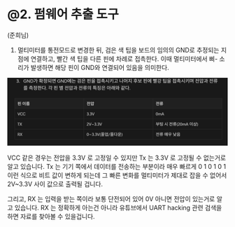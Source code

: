 # @2. 펌웨어 추출 도구

(준희님)

1. 멀티미터를 통전모드로 변경한 뒤, 검은 색 팁을 보드의 임의의 GND로 추정되는 지점에 연결하고, 빨간 색 팁을 다른 핀에 차례로 접촉한다. 이때 멀티미터에서 삐- 소리가 발생하면 해당 핀이 GND와 연결되어 있음을 의미한다. 

![스크린샷 2025-07-30 010928.png](@2%20%E1%84%91%E1%85%A5%E1%86%B7%E1%84%8B%E1%85%B0%E1%84%8B%E1%85%A5%20%E1%84%8E%E1%85%AE%E1%84%8E%E1%85%AE%E1%86%AF%20%E1%84%83%E1%85%A9%E1%84%80%E1%85%AE%2023f1e282ea15807db732db28b3d4d33a/%EC%8A%A4%ED%81%AC%EB%A6%B0%EC%83%B7_2025-07-30_010928.png)

VCC 같은 경우는 전압을 3.3V 로 고정일 수 있지만 Tx 는 3.3V 로 고정될 수 없는거로 알고 있습니다. Tx 는 기기 쪽에서 데이터를 전송하는 부분이라 매우 빠르게 0 1 0 1 0 1 이런 식으로 비트 값이 변하게 되는데 그 빠른 변화를 멀티미터가 제대로 잡을 수 없어서 2V~3.3V 사이 값으로 출력될 겁니다.

그리고, RX 는 입력을 받는 쪽이라 보통 단전되어 있어 0V 아니면 전압이 있는거로 알고 있습니다.
RX 는 정확하게 아는건 아니라 유튜브에서 UART hacking 관련 검색을 하면 자료를 찾아볼 수 있을겁니다.